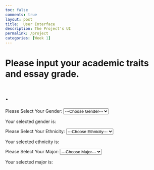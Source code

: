 ```yaml
---
toc: false
comments: true
layout: post
title:  User Interface
description: The Project's UI
permalink: /project
categories: [Week 1]
---
```


# Please input your academic traits and essay grade. 
# .


<html>
<script>
function gen() {
    var genderList = document.getElementById("genderList");
    document.getElementById("gender").innerHTML = genderList.options[genderList.selectedIndex].text;
  }
</script>
<body>
<form>
Please Select Your Gender:
<select id="genderList" onchange="gen()">
    <option> ---Choose Gender--- </option>  
    <option> Male </option>  
    <option> Female </option>  
</select>

<p>Your selected gender is: <font color = "#ffffc2"><t id = "gender"></t></font></p>
</form>

</body>
</html>



<html>
<script>
function eth()
{
var ethnicityList=document.getElementById("ethnicityList");
document.getElementById("ethnicity").innerHTML=ethnicityList.options[ethnicityList.selectedIndex].text;
}
</script>
<body>
<form>
Please Select Your Ethnicity:
<select id="ethnicityList" onchange="eth()">
    <option> ---Choose Ethnicity--- </option>  
    <option> White </option>  
    <option> Hispanic </option>  
    <option> African-American </option>  
    <option> Asian </option>  
    <option> Other </option>  
</select>
<p>Your selected ethnicity is: <font color = "#ffffc2"><t id = "ethnicity"></t></font></p>
</form>

</body>
</html>



<html>
<script>
function maj()
{
var majorList=document.getElementById("majorList");
document.getElementById("major").innerHTML=majorList.options[majorList.selectedIndex].text;
}
</script>
<body>
<form>
Please Select Your Major:
<select id="majorList" onchange="maj()">
    <option> ---Choose Major--- </option>  
    <option> Computer Science </option>  
    <option> Business </option>  
    <option> Biology </option>  
    <option> Politics </option>  
    <option> Engineering </option>  
    <option> Social Sciences </option>
    <option> English </option>
    <option> Other </option>
</select>
<p>Your selected major is: <font color = "#ffffc2"><t id = "major"></t></font></p>
</form>

</body>
</html>

